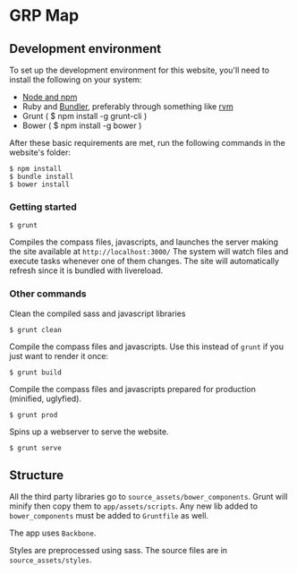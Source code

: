 # GRP Map

## Development environment
To set up the development environment for this website, you'll need to install the following on your system:

- [Node and npm](http://nodejs.org/)
- Ruby and [Bundler](http://bundler.io/), preferably through something like [rvm](https://rvm.io/)
- Grunt ( $ npm install -g grunt-cli )
- Bower ( $ npm install -g bower )

After these basic requirements are met, run the following commands in the website's folder:
```
$ npm install
$ bundle install
$ bower install
```

### Getting started

```
$ grunt
```
Compiles the compass files, javascripts, and launches the server making the site available at `http://localhost:3000/`
The system will watch files and execute tasks whenever one of them changes.
The site will automatically refresh since it is bundled with livereload.

### Other commands
Clean the compiled sass and javascript libraries
```
$ grunt clean
```

Compile the compass files and javascripts. Use this instead of ```grunt``` if you just want to render it once:
```
$ grunt build
```

Compile the compass files and javascripts prepared for production (minified, uglyfied).
```
$ grunt prod
```

Spins up a webserver to serve the website.
```
$ grunt serve
```

## Structure
All the third party libraries go to `source_assets/bower_components`. Grunt will minify then copy them to `app/assets/scripts`. Any new lib added to `bower_components` must be added to `Gruntfile` as well.

The app uses `Backbone`.

Styles are preprocessed using sass. The source files are in `source_assets/styles`.